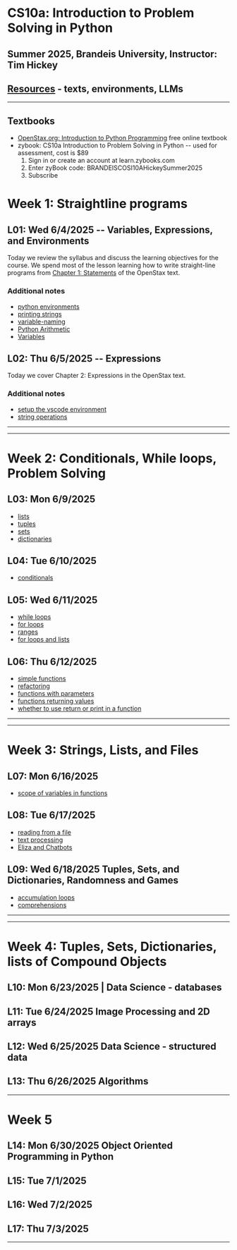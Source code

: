 # CS10a: Introduction to Problem Solving in Python
## Summer 2025, Brandeis University, Instructor: Tim Hickey 
## [Resources](../notes/python_environments.md) - texts, environments, LLMs
---
## Textbooks
* [OpenStax.org: Introduction to Python Programming](https://openstax.org/details/books/introduction-python-programming) free online textbook
* zybook: CS10a Introduction to Problem Solving in Python -- used for assessment, cost is $89
  1. Sign in or create an account at learn.zybooks.com
  2. Enter zyBook code: BRANDEISCOSI10AHickeySummer2025
  3. Subscribe


# Week 1: Straightline programs 

## L01: Wed 6/4/2025  -- Variables, Expressions, and Environments
Today we review the syllabus and discuss the learning objectives for the course.
We spend most of the lesson learning how to write straight-line programs from 
[Chapter 1: Statements](https://openstax.org/books/introduction-python-programming/pages/1-introduction)
of the OpenStax text.
### Additional notes
* [python environments](../notes/python_environments.md)
* [printing strings](../notes/printing_strings.md)
* [variable-naming](../notes/variable_naming.md)
* [Python Arithmetic](../notes/python_arithmetic.md)
* [Variables](../notes/variables.md)


## L02: Thu 6/5/2025 -- Expressions
Today we cover Chapter 2: Expressions in the OpenStax text.
### Additional notes
* [setup the vscode environment](../notes/vscode.md)
* [string operations](../notes/string_operations.md)

---

--- 

# Week 2: Conditionals, While loops, Problem Solving

## L03: Mon 6/9/2025
* [lists](../notes/lists.md)
* [tuples](../notes/tuples.md)
* [sets](../notes/sets.md)
* [dictionaries](../notes/dictionaries.md)




## L04: Tue 6/10/2025
* [conditionals](../notes/conditional_execution.md)


## L05: Wed 6/11/2025
* [while loops](../notes/while_loops.md)
* [for loops](../notes/for_loop_basic.md)
* [ranges](../notes/range.md)
* [for loops and lists](../notes/lists2.md)

  



## L06: Thu 6/12/2025
* [simple functions](../notes/functions_basic.md)
* [refactoring](../notes/functions_refactoring.md)
* [functions with parameters](../notes/functions_parameters.md)
* [functions returning values](../notes/functions_returning_useful_values.md)
* [whether to use return or print in a function](../notes/functions_return_vs_print.md)


---

---

# Week 3: Strings, Lists, and Files

## L07: Mon 6/16/2025
* [scope of variables in functions](../notes/functions_scope_of_variables.md)


## L08: Tue 6/17/2025
* [reading from a file](../notes/files.md)
* [text processing](../notes/text_processing.md)
* [Eliza and Chatbots](../notes/chatbots.md)



## L09: Wed 6/18/2025  Tuples, Sets, and Dictionaries, Randomness and Games
* [accumulation loops](../notes/accumulation_loops.md)
* [comprehensions](../notes/comprehensions.md)


---

---

# Week 4: Tuples, Sets, Dictionaries, lists of Compound Objects


## L10: Mon 6/23/2025 | Data Science - databases


## L11: Tue 6/24/2025  Image Processing and 2D arrays


## L12: Wed 6/25/2025 Data Science - structured data


## L13: Thu 6/26/2025 Algorithms
---

# Week 5


## L14: Mon 6/30/2025 Object Oriented Programming in Python


## L15: Tue 7/1/2025

## L16: Wed 7/2/2025

## L17: Thu 7/3/2025

---



